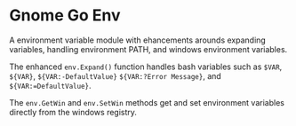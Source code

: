 # Gnome Go Env

A environment variable module with ehancements arounds
expanding variables, handling environment PATH, and
windows environment variables.

The enhanced `env.Expand()` function handles bash
variables such as `$VAR`, `${VAR}`, `${VAR:-DefaultValue}`
`${VAR:?Error Message}`, and `${VAR:=DefaultValue}`.

The `env.GetWin` and `env.SetWin` methods get and set
environment variables directly from the windows registry.
